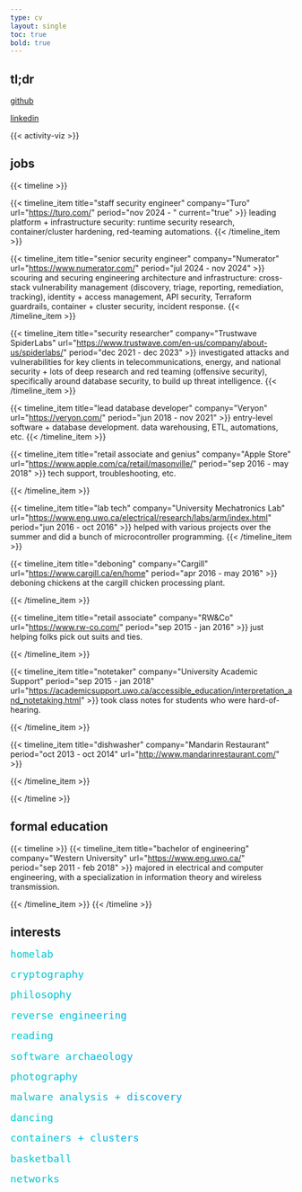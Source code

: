```yaml
---
type: cv
layout: single
toc: true
bold: true
---
```


## **tl;dr**

[github](https://github.com/bilals12)

[linkedin](https://linkedin.com/in/bilal-s-b857601a)

{{< activity-viz >}}

## **jobs**

{{< timeline >}}

{{< timeline_item
    title="staff security engineer"
    company="Turo"
    url="https://turo.com/"
    period="nov 2024 - "
    current="true" >}}
leading platform + infrastructure security: runtime security research, container/cluster hardening, red-teaming automations.
{{< /timeline_item >}}

{{< timeline_item
    title="senior security engineer"
    company="Numerator"
    url="https://www.numerator.com/"
    period="jul 2024 - nov 2024" >}}
scouring and securing engineering architecture and infrastructure: cross-stack vulnerability management (discovery, triage, reporting, remediation, tracking), identity + access management, API security, Terraform guardrails, container + cluster security, incident response.
{{< /timeline_item >}}

{{< timeline_item
    title="security researcher"
    company="Trustwave SpiderLabs"
    url="https://www.trustwave.com/en-us/company/about-us/spiderlabs/"
    period="dec 2021 - dec 2023" >}}
investigated attacks and vulnerabilities for key clients in telecommunications, energy, and national security + lots of deep research and red teaming (offensive security), specifically around database security, to build up threat intelligence.
{{< /timeline_item >}}

{{< timeline_item
    title="lead database developer"
    company="Veryon"
    url="https://veryon.com/"
    period="jun 2018 - nov 2021" >}}
entry-level software + database development. 
data warehousing, ETL, automations, etc. 
{{< /timeline_item >}}

{{< timeline_item
    title="retail associate and genius"
    company="Apple Store"
    url="https://www.apple.com/ca/retail/masonville/"
    period="sep 2016 - may 2018" >}}
tech support, troubleshooting, etc.

{{< /timeline_item >}}

{{< timeline_item
    title="lab tech"
    company="University Mechatronics Lab"
    url="https://www.eng.uwo.ca/electrical/research/labs/arm/index.html"
    period="jun 2016 - oct 2016" >}}
helped with various projects over the summer and did a bunch of microcontroller programming. 
{{< /timeline_item >}}

{{< timeline_item
    title="deboning"
    company="Cargill"
    url="https://www.cargill.ca/en/home"
    period="apr 2016 - may 2016" >}}
deboning chickens at the cargill chicken processing plant.

{{< /timeline_item >}}

{{< timeline_item
    title="retail associate"
    company="RW&Co"
    url="https://www.rw-co.com/"
    period="sep 2015 - jan 2016" >}}
just helping folks pick out suits and ties.

{{< /timeline_item >}}

{{< timeline_item
    title="notetaker"
    company="University Academic Support"
    period="sep 2015 - jan 2018"
    url="https://academicsupport.uwo.ca/accessible_education/interpretation_and_notetaking.html" >}}
took class notes for students who were hard-of-hearing.

{{< /timeline_item >}}

{{< timeline_item
    title="dishwasher"
    company="Mandarin Restaurant"
    period="oct 2013 - oct 2014"
    url="http://www.mandarinrestaurant.com/" >}}


{{< /timeline_item >}}

{{< /timeline >}}


## **formal education**


{{< timeline >}}
{{< timeline_item
    title="bachelor of engineering"
    company="Western University"
    url="https://www.eng.uwo.ca/"
    period="sep 2011 - feb 2018"
    >}}
    majored in electrical and computer engineering, with a specialization in information theory and wireless transmission.

{{< /timeline_item >}}
{{< /timeline >}}

## **interests**

<pre style="font-size: max(0.5vw, 1.3em); background: linear-gradient(to right, #00cccc, #0088ff); -webkit-background-clip: text; -webkit-text-fill-color: transparent; border: none; color: #00dd00; font-family: monospace; line-height: 1; white-space: pre; margin: 0 auto; overflow: hidden; text-align: left;">
homelab

cryptography
             
philosophy      

reverse engineering

reading         

software archaeology

photography     

malware analysis + discovery

dancing         

containers + clusters

basketball      

networks
</pre>


